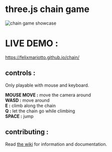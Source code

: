 # three.js chain game

![chain game showcase](https://i.ibb.co/c3pM8BW/opti.gif)

# LIVE DEMO :
https://felixmariotto.github.io/chain/

## controls :

Only playable with mouse and keyboard.   

**MOUSE MOVE :** move the camera around   
**WASD :** move around   
**E :** climb along the chain    
**Q :** let the chain go while climbing    
**SPACE :** jump


## contributing :

Read [the wiki](https://github.com/felixmariotto/chain-game/wiki) for information and documentation.
